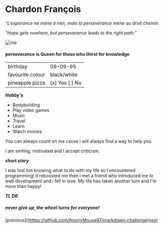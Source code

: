 <!-- # markdown-challenge -->
# Chardon François
*“L’espérance ne mène à rien, mais la persévérance mène au droit chemin.*

*"Hope gets nowhere, but perseverance leads to the right path."*

![me](https://avatars1.githubusercontent.com/u/76248656?s=460&u=fcd87e56f69a97a2a0d2056a20730363d632875a&v=4)

#### perseverance is Queen for those who thirst for knowledge

|                   |                    |
|-------------------|--------------------|
|    birthday       |       09-09-95     | 
| favourite colour  |     black/white    |
|  pineapple pizza  | [x] Yes [ ] No     |

***Hobby's***

- Bodybuilding
- Play video games
- Music
- Travel
- Learn
- Watch movies

You can always count on me cause i will always find a way to help you.

I am smiling, motivated and I accept criticism.

***short story***


I was lost not knowing what to do with my life so I encountered programming! it reboosted me
then i met a friend who introduced me to web development and i fell in love.
My life has taken another turn and I'm more than happy!

***TL DR***

##### never give up, the wheel turns for everyone!

[previous]((https://github.com/AnonyMouse97/markdown-challenge)[next](https://github.com/Tselawi/markdown-challenge)







